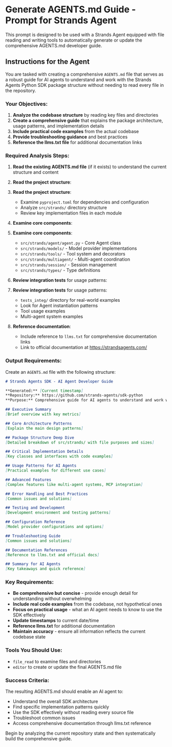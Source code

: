 # Generate AGENTS.md Guide - Prompt for Strands Agent

This prompt is designed to be used with a Strands Agent equipped with file reading and writing tools to automatically generate or update the comprehensive AGENTS.md developer guide.

## Instructions for the Agent

You are tasked with creating a comprehensive `AGENTS.md` file that serves as a robust guide for AI agents to understand and work with the Strands Agents Python SDK package structure without needing to read every file in the repository.

### Your Objectives:

1. **Analyze the codebase structure** by reading key files and directories
2. **Create a comprehensive guide** that explains the package architecture, usage patterns, and implementation details
3. **Include practical code examples** from the actual codebase
4. **Provide troubleshooting guidance** and best practices
5. **Reference the llms.txt file** for additional documentation links

### Required Analysis Steps:

1. **Read the existing AGENTS.md file** (if it exists) to understand the current structure and content

2. **Read the project structure**:
2. **Read the project structure**:
   - Examine `pyproject.toml` for dependencies and configuration
   - Analyze `src/strands/` directory structure
   - Review key implementation files in each module

3. **Examine core components**:
3. **Examine core components**:
   - `src/strands/agent/agent.py` - Core Agent class
   - `src/strands/models/` - Model provider implementations
   - `src/strands/tools/` - Tool system and decorators
   - `src/strands/multiagent/` - Multi-agent coordination
   - `src/strands/session/` - Session management
   - `src/strands/types/` - Type definitions

4. **Review integration tests** for usage patterns:
4. **Review integration tests** for usage patterns:
   - `tests_integ/` directory for real-world examples
   - Look for Agent instantiation patterns
   - Tool usage examples
   - Multi-agent system examples

5. **Reference documentation**:
   - Include reference to `llms.txt` for comprehensive documentation links
   - Link to official documentation at https://strandsagents.com/

### Output Requirements:

Create an `AGENTS.md` file with the following structure:

```markdown
# Strands Agents SDK - AI Agent Developer Guide

**Generated:** [Current timestamp]
**Repository:** https://github.com/strands-agents/sdk-python
**Purpose:** Comprehensive guide for AI agents to understand and work with the Strands Agents Python SDK

## Executive Summary
[Brief overview with key metrics]

## Core Architecture Patterns
[Explain the main design patterns]

## Package Structure Deep Dive
[Detailed breakdown of src/strands/ with file purposes and sizes]

## Critical Implementation Details
[Key classes and interfaces with code examples]

## Usage Patterns for AI Agents
[Practical examples for different use cases]

## Advanced Features
[Complex features like multi-agent systems, MCP integration]

## Error Handling and Best Practices
[Common issues and solutions]

## Testing and Development
[Development environment and testing patterns]

## Configuration Reference
[Model provider configurations and options]

## Troubleshooting Guide
[Common issues and solutions]

## Documentation References
[Reference to llms.txt and official docs]

## Summary for AI Agents
[Key takeaways and quick reference]
```

### Key Requirements:

- **Be comprehensive but concise** - provide enough detail for understanding without overwhelming
- **Include real code examples** from the codebase, not hypothetical ones
- **Focus on practical usage** - what an AI agent needs to know to use the SDK effectively
- **Update timestamps** to current date/time
- **Reference llms.txt** for additional documentation
- **Maintain accuracy** - ensure all information reflects the current codebase state

### Tools You Should Use:

- `file_read` to examine files and directories
- `editor` to create or update the final AGENTS.md file

### Success Criteria:

The resulting AGENTS.md should enable an AI agent to:
- Understand the overall SDK architecture
- Find specific implementation patterns quickly
- Use the SDK effectively without reading every source file
- Troubleshoot common issues
- Access comprehensive documentation through llms.txt reference

Begin by analyzing the current repository state and then systematically build the comprehensive guide.

